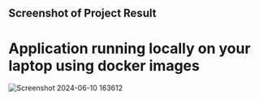 ## Screenshot of Project Result 
# Application running locally on your laptop using docker images
![Screenshot 2024-06-10 163612](https://github.com/adarshadshetty/k8s/assets/136900544/ef75b583-08e0-4f4e-a597-99baa9451183)

